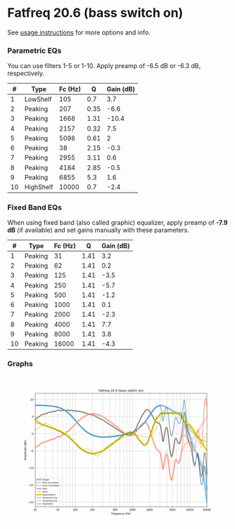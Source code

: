 # Fatfreq 20.6 (bass switch on)
See [usage instructions](https://github.com/jaakkopasanen/AutoEq#usage) for more options and info.

### Parametric EQs
You can use filters 1-5 or 1-10. Apply preamp of -6.5 dB or -6.3 dB, respectively.

|   # | Type      |   Fc (Hz) |    Q |   Gain (dB) |
|-----|-----------|-----------|------|-------------|
|   1 | LowShelf  |       105 | 0.7  |         3.7 |
|   2 | Peaking   |       207 | 0.35 |        -6.6 |
|   3 | Peaking   |      1668 | 1.31 |       -10.4 |
|   4 | Peaking   |      2157 | 0.32 |         7.5 |
|   5 | Peaking   |      5098 | 0.61 |         2   |
|   6 | Peaking   |        38 | 2.15 |        -0.3 |
|   7 | Peaking   |      2955 | 3.11 |         0.6 |
|   8 | Peaking   |      4184 | 2.85 |        -0.5 |
|   9 | Peaking   |      6855 | 5.3  |         1.6 |
|  10 | HighShelf |     10000 | 0.7  |        -2.4 |

### Fixed Band EQs
When using fixed band (also called graphic) equalizer, apply preamp of **-7.9 dB** (if available) and set gains manually with these parameters.

|   # | Type    |   Fc (Hz) |    Q |   Gain (dB) |
|-----|---------|-----------|------|-------------|
|   1 | Peaking |        31 | 1.41 |         3.2 |
|   2 | Peaking |        62 | 1.41 |         0.2 |
|   3 | Peaking |       125 | 1.41 |        -3.5 |
|   4 | Peaking |       250 | 1.41 |        -5.7 |
|   5 | Peaking |       500 | 1.41 |        -1.2 |
|   6 | Peaking |      1000 | 1.41 |         0.1 |
|   7 | Peaking |      2000 | 1.41 |        -2.3 |
|   8 | Peaking |      4000 | 1.41 |         7.7 |
|   9 | Peaking |      8000 | 1.41 |         3.8 |
|  10 | Peaking |     16000 | 1.41 |        -4.3 |

### Graphs
![](./Fatfreq%2020.6%20(bass%20switch%20on).png)
